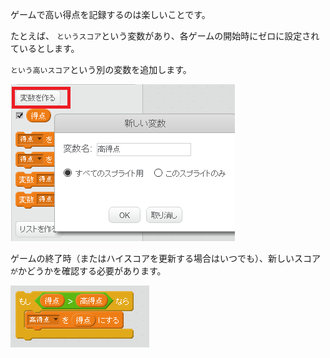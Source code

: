ゲームで高い得点を記録するのは楽しいことです。

たとえば、 `というスコア`という変数があり、各ゲームの開始時にゼロに設定されているとします。

`という高いスコア`という別の変数を追加します。

![スクリーンショット](images/make-high-score-variable.png)

ゲームの終了時（またはハイスコアを更新する場合はいつでも）、新しいスコア `が`かどうかを確認する必要があります。

![スクリーンショット](images/check-for-high-score.png)